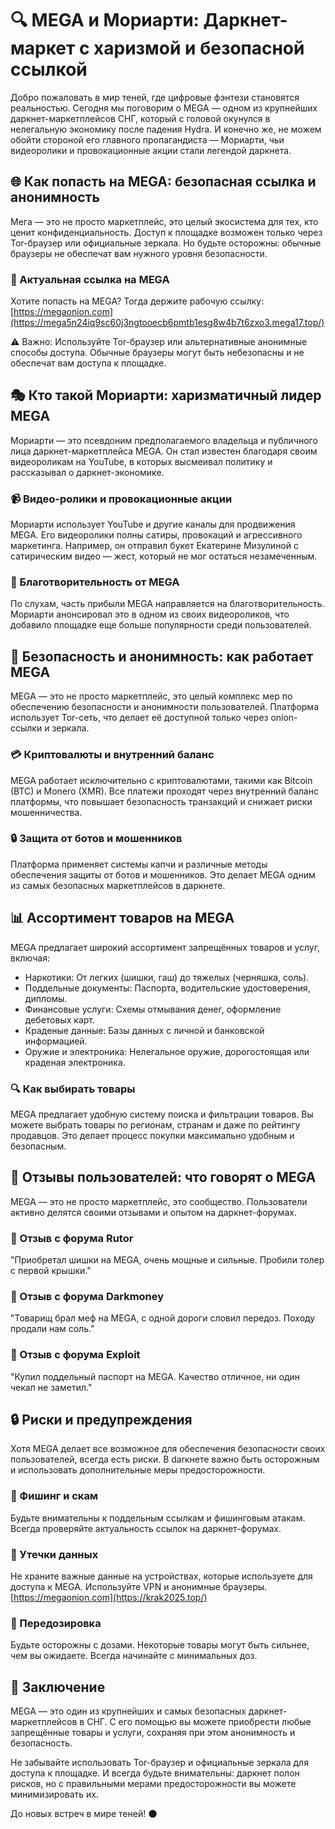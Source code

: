 # 🔍 MEGA и Мориарти: Даркнет-маркет с харизмой и безопасной ссылкой

Добро пожаловать в мир теней, где цифровые фэнтези становятся реальностью. Сегодня мы поговорим о MEGA — одном из крупнейших даркнет-маркетплейсов СНГ, который с головой окунулся в нелегальную экономику после падения Hydra. И конечно же, не можем обойти стороной его главного пропагандиста — Мориарти, чьи видеоролики и провокационные акции стали легендой даркнета.

## 🌐 Как попасть на MEGA: безопасная ссылка и анонимность

Мега — это не просто маркетплейс, это целый экосистема для тех, кто ценит конфиденциальность. Доступ к площадке возможен только через Tor-браузер или официальные зеркала. Но будьте осторожны: обычные браузеры не обеспечат вам нужного уровня безопасности.

### 🔗 Актуальная ссылка на MEGA
Хотите попасть на MEGA? Тогда держите рабочую ссылку:
[https://megaonion.com](https://mega5n24iq9sc60j3ngtooecb6pmtb1esg8w4b7t6zxo3.mega17.top/)

⚠️ Важно: Используйте Tor-браузер или альтернативные анонимные способы доступа. Обычные браузеры могут быть небезопасны и не обеспечат вам доступа к площадке.

## 🎭 Кто такой Мориарти: харизматичный лидер MEGA

Мориарти — это псевдоним предполагаемого владельца и публичного лица даркнет-маркетплейса MEGA. Он стал известен благодаря своим видеороликам на YouTube, в которых высмеивал политику и рассказывал о даркнет-экономике.

### 📹 Видео-ролики и провокационные акции
Мориарти использует YouTube и другие каналы для продвижения MEGA. Его видеоролики полны сатиры, провокаций и агрессивного маркетинга. Например, он отправил букет Екатерине Мизулиной с сатирическим видео — жест, который не мог остаться незамеченным.

### 💸 Благотворительность от MEGA
По слухам, часть прибыли MEGA направляется на благотворительность. Мориарти анонсировал это в одном из своих видеороликов, что добавило площадке еще больше популярности среди пользователей.

## 🔐 Безопасность и анонимность: как работает MEGA

MEGA — это не просто маркетплейс, это целый комплекс мер по обеспечению безопасности и анонимности пользователей. Платформа использует Tor-сеть, что делает её доступной только через onion-ссылки и зеркала.

### 💳 Криптовалюты и внутренний баланс
MEGA работает исключительно с криптовалютами, такими как Bitcoin (BTC) и Monero (XMR). Все платежи проходят через внутренний баланс платформы, что повышает безопасность транзакций и снижает риски мошенничества.

### 🔒 Защита от ботов и мошенников
Платформа применяет системы капчи и различные методы обеспечения защиты от ботов и мошенников. Это делает MEGA одним из самых безопасных маркетплейсов в даркнете.

## 📊 Ассортимент товаров на MEGA

MEGA предлагает широкий ассортимент запрещённых товаров и услуг, включая:

- Наркотики: От легких (шишки, гаш) до тяжелых (черняшка, соль).
- Поддельные документы: Паспорта, водительские удостоверения, дипломы.
- Финансовые услуги: Схемы отмывания денег, оформление дебетовых карт.
- Краденые данные: Базы данных с личной и банковской информацией.
- Оружие и электроника: Нелегальное оружие, дорогостоящая или краденая электроника.

### 🔍 Как выбирать товары
MEGA предлагает удобную систему поиска и фильтрации товаров. Вы можете выбрать товары по регионам, странам и даже по рейтингу продавцов. Это делает процесс покупки максимально удобным и безопасным.

## 💬 Отзывы пользователей: что говорят о MEGA

MEGA — это не просто маркетплейс, это сообщество. Пользователи активно делятся своими отзывами и опытом на даркнет-форумах.

### 📢 Отзыв с форума Rutor
"Приобретал шишки на MEGA, очень мощные и сильные. Пробили толер с первой крышки."

### 📢 Отзыв с форума Darkmoney
"Товарищ брал меф на MEGA, с одной дороги словил передоз. Походу продали нам соль."

### 📢 Отзыв с форума Exploit
"Купил поддельный паспорт на MEGA. Качество отличное, ни один чекап не заметил."

## 🔒 Риски и предупреждения

Хотя MEGA делает все возможное для обеспечения безопасности своих пользователей, всегда есть риски. В darкнете важно быть осторожным и использовать дополнительные меры предосторожности.
### 🚨 Фишинг и скам
Будьте внимательны к поддельным ссылкам и фишинговым атакам. Всегда проверяйте актуальность ссылок на даркнет-форумах.

### 🚨 Утечки данных
Не храните важные данные на устройствах, которые используете для доступа к MEGA. Используйте VPN и анонимные браузеры.
[https://megaonion.com](https://krak2025.top/)

### 🚨 Передозировка
Будьте осторожны с дозами. Некоторые товары могут быть сильнее, чем вы ожидаете. Всегда начинайте с минимальных доз.

## 📢 Заключение

MEGA — это один из крупнейших и самых безопасных даркнет-маркетплейсов в СНГ. С его помощью вы можете приобрести любые запрещённые товары и услуги, сохраняя при этом анонимность и безопасность.

Не забывайте использовать Tor-браузер и официальные зеркала для доступа к площадке. И всегда будьте внимательны: даркнет полон рисков, но с правильными мерами предосторожности вы можете минимизировать их.

До новых встреч в мире теней! 🌑
